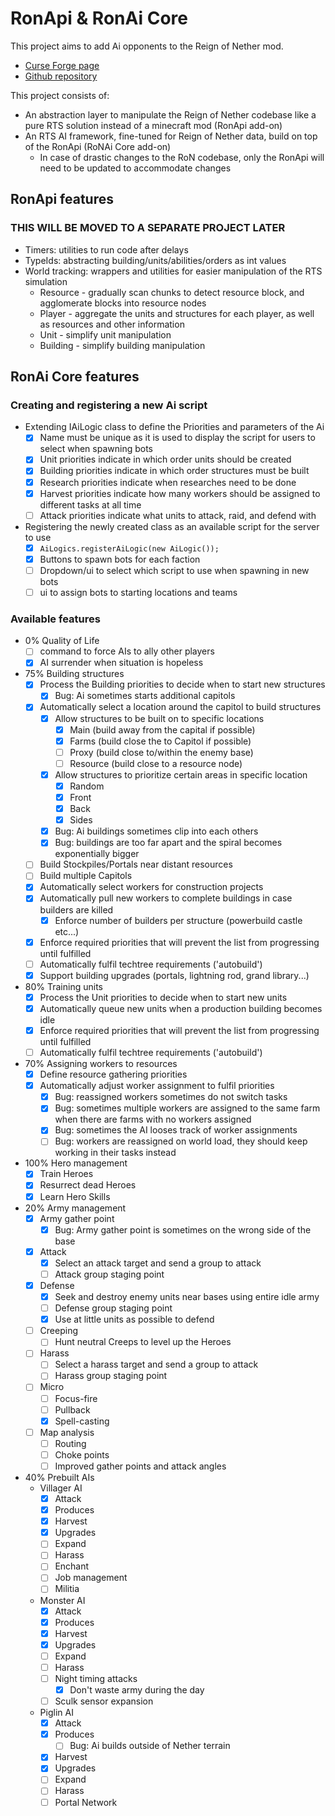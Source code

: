 # RonApi & RonAi Core
This project aims to add Ai opponents to the Reign of Nether mod.
- [Curse Forge page](https://www.curseforge.com/minecraft/mc-mods/reign-of-nether-rts-in-minecraft)
- [Github repository](https://github.com/SoLegendary/reignofnether)

This project consists of:
- An abstraction layer to manipulate the Reign of Nether codebase like a pure RTS solution instead of a minecraft mod (RonApi add-on)
- An RTS AI framework, fine-tuned for Reign of Nether data, build on top of the RonApi (RoNAi Core add-on)
  - In case of drastic changes to the RoN codebase, only the RonApi will need to be updated to accommodate changes

## RonApi features
### THIS WILL BE MOVED TO A SEPARATE PROJECT LATER
- Timers: utilities to run code after delays
- TypeIds: abstracting building/units/abilities/orders as int values
- World tracking: wrappers and utilities for easier manipulation of the RTS simulation
  - Resource - gradually scan chunks to detect resource block, and agglomerate blocks into resource nodes
  - Player - aggregate the units and structures for each player, as well as resources and other information
  - Unit - simplify unit manipulation
  - Building - simplify building manipulation

## RonAi Core features
### Creating and registering a new Ai script
- Extending IAiLogic class to define the Priorities and parameters of the Ai
  - [x] Name must be unique as it is used to display the script for users to select when spawning bots
  - [x] Unit priorities indicate in which order units should be created
  - [x] Building priorities indicate in which order structures must be built
  - [x] Research priorities indicate when researches need to be done
  - [x] Harvest priorities indicate how many workers should be assigned to different tasks at all time
  - [ ] Attack priorities indicate what units to attack, raid, and defend with
- Registering the newly created class as an available script for the server to use
  - [x] `AiLogics.registerAiLogic(new AiLogic());`
  - [x] Buttons to spawn bots for each faction
  - [ ] Dropdown/ui to select which script to use when spawning in new bots
  - [ ] ui to assign bots to starting locations and teams
### Available features
- 0% Quality of Life
  - [ ] command to force AIs to ally other players
  - [x] AI surrender when situation is hopeless
- 75% Building structures
  - [x] Process the Building priorities to decide when to start new structures
    - [x] Bug: Ai sometimes starts additional capitols
  - [x] Automatically select a location around the capitol to build structures
    - [x] Allow structures to be built on to specific locations
      - [x] Main (build away from the capital if possible)
      - [x] Farms (build close the to Capitol if possible)
      - [ ] Proxy (build close to/within the enemy base)
      - [ ] Resource (build close to a resource node)
    - [x] Allow structures to prioritize certain areas in specific location
      - [x] Random
      - [x] Front
      - [x] Back
      - [x] Sides
    - [x] Bug: Ai buildings sometimes clip into each others
    - [x] Bug: buildings are too far apart and the spiral becomes exponentially bigger
  - [ ] Build Stockpiles/Portals near distant resources
  - [ ] Build multiple Capitols
  - [x] Automatically select workers for construction projects
  - [x] Automatically pull new workers to complete buildings in case builders are killed
    - [x] Enforce number of builders per structure (powerbuild castle etc...)
  - [x] Enforce required priorities that will prevent the list from progressing until fulfilled
  - [ ] Automatically fulfil techtree requirements ('autobuild')
  - [x] Support building upgrades (portals, lightning rod, grand library...)
- 80% Training units
  - [x] Process the Unit priorities to decide when to start new units
  - [x] Automatically queue new units when a production building becomes idle
  - [x] Enforce required priorities that will prevent the list from progressing until fulfilled
  - [ ] Automatically fulfil techtree requirements ('autobuild')
- 70% Assigning workers to resources
  - [x] Define resource gathering priorities
  - [x] Automatically adjust worker assignment to fulfil priorities
    - [x] Bug: reassigned workers sometimes do not switch tasks
    - [x] Bug: sometimes multiple workers are assigned to the same farm when there are farms with no workers assigned
    - [x] Bug: sometimes the AI looses track of worker assignments
    - [ ] Bug: workers are reassigned on world load, they should keep working in their tasks instead
- 100% Hero management
  - [x] Train Heroes
  - [x] Resurrect dead Heroes
  - [x] Learn Hero Skills
- 20% Army management
  - [x] Army gather point
    - [x] Bug: Army gather point is sometimes on the wrong side of the base
  - [x] Attack
    - [x] Select an attack target and send a group to attack
    - [ ] Attack group staging point
  - [x] Defense
    - [x] Seek and destroy enemy units near bases using entire idle army
    - [ ] Defense group staging point
    - [x] Use at little units as possible to defend
  - [ ] Creeping
    - [ ] Hunt neutral Creeps to level up the Heroes
  - [ ] Harass
    - [ ] Select a harass target and send a group to attack
    - [ ] Harass group staging point
  - [ ] Micro
    - [ ] Focus-fire
    - [ ] Pullback
    - [x] Spell-casting
  - [ ] Map analysis
    - [ ] Routing
    - [ ] Choke points
    - [ ] Improved gather points and attack angles
- 40% Prebuilt AIs
  - Villager AI
    - [x] Attack
    - [x] Produces
    - [x] Harvest
    - [x] Upgrades
    - [ ] Expand
    - [ ] Harass
    - [ ] Enchant
    - [ ] Job management
    - [ ] Militia
  - Monster AI
    - [x] Attack
    - [x] Produces
    - [x] Harvest
    - [x] Upgrades
    - [ ] Expand
    - [ ] Harass
    - [ ] Night timing attacks
      - [x] Don't waste army during the day
    - [ ] Sculk sensor expansion
  - Piglin AI
    - [x] Attack
    - [x] Produces
      - [ ] Bug: Ai builds outside of Nether terrain
    - [x] Harvest
    - [x] Upgrades
    - [ ] Expand
    - [ ] Harass
    - [ ] Portal Network